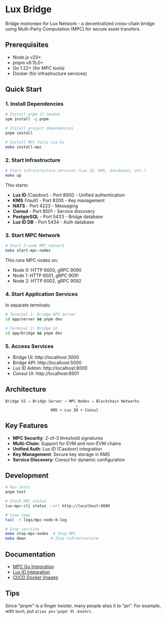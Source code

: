 # Lux Bridge

Bridge monorepo for Lux Network - a decentralized cross-chain bridge using Multi-Party Computation (MPC) for secure asset transfers.

## Prerequisites

- Node.js v20+
- pnpm v9.15.0+
- Go 1.22+ (for MPC tools)
- Docker (for infrastructure services)

## Quick Start

### 1. Install Dependencies

```bash
# Install pnpm if needed
npm install -g pnpm

# Install project dependencies
pnpm install

# Install MPC tools via Go
make install-mpc
```

### 2. Start Infrastructure

```bash
# Start infrastructure services (Lux ID, KMS, databases, etc.)
make up
```

This starts:
- **Lux ID** (Casdoor) - Port 8000 - Unified authentication
- **KMS** (Vault) - Port 8200 - Key management
- **NATS** - Port 4223 - Messaging
- **Consul** - Port 8501 - Service discovery
- **PostgreSQL** - Port 5433 - Bridge database
- **Lux ID DB** - Port 5434 - Auth database

### 3. Start MPC Network

```bash
# Start 3-node MPC network
make start-mpc-nodes
```

This runs MPC nodes on:
- Node 0: HTTP 6000, gRPC 9090
- Node 1: HTTP 6001, gRPC 9091
- Node 2: HTTP 6002, gRPC 9092

### 4. Start Application Services

In separate terminals:

```bash
# Terminal 1: Bridge API Server
cd app/server && pnpm dev

# Terminal 2: Bridge UI
cd app/bridge && pnpm dev
```

### 5. Access Services

- Bridge UI: http://localhost:3000
- Bridge API: http://localhost:5000
- Lux ID Admin: http://localhost:8000
- Consul UI: http://localhost:8501

## Architecture

```
Bridge UI → Bridge Server → MPC Nodes → Blockchain Networks
                               ↓
                    KMS + Lux ID + Consul
```

## Key Features

- **MPC Security**: 2-of-3 threshold signatures
- **Multi-Chain**: Support for EVM and non-EVM chains
- **Unified Auth**: Lux ID (Casdoor) integration
- **Key Management**: Secure key storage in KMS
- **Service Discovery**: Consul for dynamic configuration

## Development

```bash
# Run tests
pnpm test

# Check MPC status
lux-mpc-cli status --url http://localhost:6000

# View logs
tail -f logs/mpc-node-0.log

# Stop services
make stop-mpc-nodes  # Stop MPC
make down           # Stop infrastructure
```

## Documentation

- [MPC Go Integration](docs/MPC-GO-INTEGRATION.md)
- [Lux ID Integration](docs/LUX-ID-INTEGRATION.md)
- [CI/CD Docker Images](docs/CI-CD-DOCKER-IMAGES.md)

## Tips

Since "pnpm" is a finger twister, many people alias it to "pn". For example, with `bash`, put `alias pn='pnpm'` in `.bashrc`.
